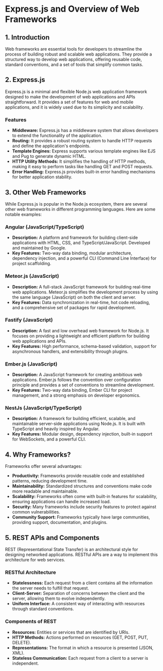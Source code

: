 # Express.js and Overview of Web Frameworks

## 1. Introduction

Web frameworks are essential tools for developers to streamline the process of building robust and scalable web applications. They provide a structured way to develop web applications, offering reusable code, standard conventions, and a set of tools that simplify common tasks.

## 2. Express.js

Express.js is a minimal and flexible Node.js web application framework designed to make the development of web applications and APIs straightforward. It provides a set of features for web and mobile applications, and it is widely used due to its simplicity and scalability.

### Features

- **Middleware:** Express.js has a middleware system that allows developers to extend the functionality of the application.
- **Routing:** It provides a robust routing system to handle HTTP requests and define the application's endpoints.
- **Template Engines:** Express supports various template engines like EJS and Pug to generate dynamic HTML.
- **HTTP Utility Methods:** It simplifies the handling of HTTP methods, making it easy to perform tasks like handling GET and POST requests.
- **Error Handling:** Express.js provides built-in error handling mechanisms for better application stability.

## 3. Other Web Frameworks

While Express.js is popular in the Node.js ecosystem, there are several other web frameworks in different programming languages. Here are some notable examples:

### Angular (JavaScript/TypeScript)

- **Description:** A platform and framework for building client-side applications with HTML, CSS, and TypeScript/JavaScript. Developed and maintained by Google.
- **Key Features:** Two-way data binding, modular architecture, dependency injection, and a powerful CLI (Command Line Interface) for project scaffolding.

### Meteor.js (JavaScript)

- **Description:** A full-stack JavaScript framework for building real-time web applications. Meteor.js simplifies the development process by using the same language (JavaScript) on both the client and server.
- **Key Features:** Data synchronization in real-time, hot code reloading, and a comprehensive set of packages for rapid development.

### Fastify (JavaScript)

- **Description:** A fast and low overhead web framework for Node.js. It focuses on providing a lightweight and efficient platform for building web applications and APIs.
- **Key Features:** High performance, schema-based validation, support for asynchronous handlers, and extensibility through plugins.

### Ember.js (JavaScript)

- **Description:** A JavaScript framework for creating ambitious web applications. Ember.js follows the convention over configuration principle and provides a set of conventions to streamline development.
- **Key Features:** Two-way data binding, Ember CLI for project management, and a strong emphasis on developer ergonomics.

### NestJs (JavaScript/TypeScript)

- **Description:** A framework for building efficient, scalable, and maintainable server-side applications using Node.js. It is built with TypeScript and heavily inspired by Angular.
- **Key Features:** Modular design, dependency injection, built-in support for WebSockets, and a powerful CLI.

## 4. Why Frameworks?

Frameworks offer several advantages:

- **Productivity:** Frameworks provide reusable code and established patterns, reducing development time.
- **Maintainability:** Standardized structures and conventions make code more readable and maintainable.
- **Scalability:** Frameworks often come with built-in features for scalability, ensuring applications can handle increased load.
- **Security:** Many frameworks include security features to protect against common vulnerabilities.
- **Community Support:** Frameworks typically have large communities, providing support, documentation, and plugins.

## 5. REST APIs and Components

REST (Representational State Transfer) is an architectural style for designing networked applications. RESTful APIs are a way to implement this architecture for web services.

### RESTful Architecture

- **Statelessness:** Each request from a client contains all the information the server needs to fulfill that request.
- **Client-Server:** Separation of concerns between the client and the server, allowing them to evolve independently.
- **Uniform Interface:** A consistent way of interacting with resources through standard conventions.

### Components of REST

- **Resources:** Entities or services that are identified by URIs.
- **HTTP Methods:** Actions performed on resources (GET, POST, PUT, DELETE).
- **Representations:** The format in which a resource is presented (JSON, XML).
- **Stateless Communication:** Each request from a client to a server is independent.
